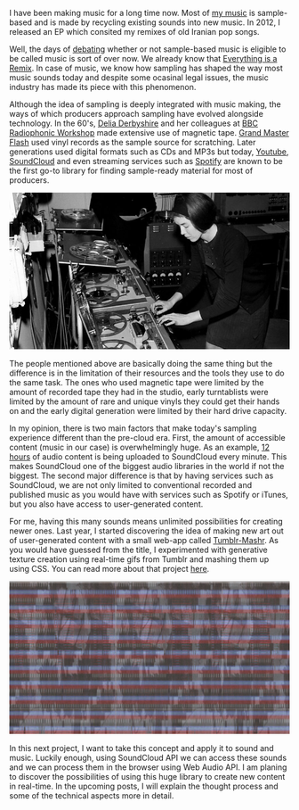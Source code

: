 I have been making music for a long time now. Most of [my music](http://www.zya.cc/music) is sample-based and is made by recycling existing sounds into new music. In 2012, I released an EP which consited my remixes of old Iranian pop songs.

Well, the days of [debating](http://en.wikipedia.org/wiki/Copyright_Criminals) whether or not sample-based music is eligible to be called music is sort of over now. We already know that [Everything is a Remix](http://everythingisaremix.info/). In case of music, we know how sampling has shaped the way most music sounds today and despite some ocasinal legal issues, the music industry has made its piece with this phenomenon.

Although the idea of sampling is deeply integrated with music making, the ways of which producers approach sampling have evolved alongside technology. In the 60's, [Delia Derbyshire](http://en.wikipedia.org/wiki/Delia_Derbyshire) and her colleagues at [BBC Radiophonic Workshop](http://en.wikipedia.org/wiki/BBC_Radiophonic_Workshop) made extensive use of magnetic tape. [Grand Master Flash](http://en.wikipedia.org/wiki/Grandmaster_Flash) used vinyl records as the sample source for scratching. Later generations used digital formats such as CDs and MP3s but today, [Youtube](http://www.youtube.com), [SoundCloud](http://www.soundcloud.com) and even streaming services such as [Spotify](http://www.spotify.com) are known to be the first go-to library for finding sample-ready material for most of producers.

![Delia Derbyshire working with magnetic tape](project_images/delia.png?raw=true "Delia Derbyshire working with magnetic tape")

The people mentioned above are basically doing the same thing but the difference is in the limitation of their resources and the tools they use to do the same task. The ones who used magnetic tape were limited by the amount of recorded tape they had in the studio, early turntablists were limited by the amount of rare and unique vinyls they could get their hands on and the early digital generation were limited by their hard drive capacity.

In my opinion, there is two main factors that make today's sampling experience different than the pre-cloud era. First, the amount of accessible content (music in our case) is overwhelmingly huge. As an example, [12 hours](http://gigaom.com/2013/11/13/soundcloud-turns-5-creators-now-upload-12-hours-of-audio-every-minute/) of audio content is being uploaded to SoundCloud every minute. This makes SoundCloud one of the biggest audio libraries in the world if not the biggest. The second major difference is that by having services such as SoundCloud, we are not only limited to conventional recorded and published music as you would have with services such as Spotify or iTunes, but you also have access to user-generated content.

For me, having this many sounds means unlimited possibilities for creating newer ones. Last year, I started discovering the idea of making new art out of user-generated content with a small web-app called [Tumblr-Mashr](http://www.zya.cc/tumblr-mashr). As you would have guessed from the title, I experimented with generative texture creation using real-time gifs from Tumblr and mashing them up using CSS. You can read more about that project [here](https://medium.com/p/f924d1b53748).

![Tumblr-Mashr Example](project_images/tumblr-mashr.png?raw=true "Tumblr-Mashr Example")

In this next project, I want to take this concept and apply it to sound and music. Luckily enough, using SoundCloud API we can access these sounds and we can process them in the browser using Web Audio API. I am planing to discover the possibilities of using this huge library to create new content in real-time. In the upcoming posts, I will explain the thought process and some of the technical aspects more in detail.